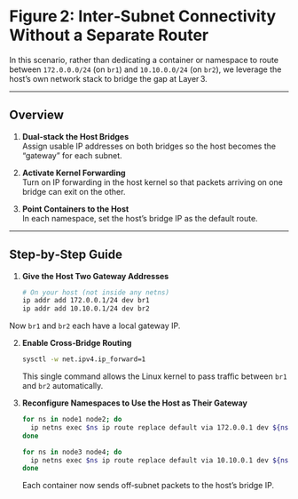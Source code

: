 # Figure 2: Inter‑Subnet Connectivity Without a Separate Router

In this scenario, rather than dedicating a container or namespace to route between `172.0.0.0/24` (on `br1`) and `10.10.0.0/24` (on `br2`), we leverage the host’s own network stack to bridge the gap at Layer 3.

---

## Overview

1. **Dual‑stack the Host Bridges**  
   Assign usable IP addresses on both bridges so the host becomes the “gateway” for each subnet.

2. **Activate Kernel Forwarding**  
   Turn on IP forwarding in the host kernel so that packets arriving on one bridge can exit on the other.

3. **Point Containers to the Host**  
   In each namespace, set the host’s bridge IP as the default route.

---

## Step‑by‑Step Guide

1. **Give the Host Two Gateway Addresses**
   ```bash
   # On your host (not inside any netns)
   ip addr add 172.0.0.1/24 dev br1
   ip addr add 10.10.0.1/24 dev br2
   ```


Now `br1` and `br2` each have a local gateway IP.

2. **Enable Cross‑Bridge Routing**

   ```bash
   sysctl -w net.ipv4.ip_forward=1
   ```

   This single command allows the Linux kernel to pass traffic between `br1` and `br2` automatically.

3. **Reconfigure Namespaces to Use the Host as Their Gateway**

   ```bash
   for ns in node1 node2; do
     ip netns exec $ns ip route replace default via 172.0.0.1 dev ${ns}-veth
   done

   for ns in node3 node4; do
     ip netns exec $ns ip route replace default via 10.10.0.1 dev ${ns}-veth
   done
   ```

   Each container now sends off‑subnet packets to the host’s bridge IP.
````

